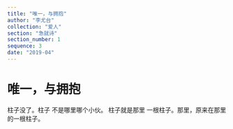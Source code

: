```yaml
---
title: "唯一，与拥抱"
author: "李尤台"
collection: "爱人"
section: "急就诗"
section_number: 1
sequence: 3
date: "2019-04"
---
```


# 唯一，与拥抱

柱子没了。柱子
不是哪里哪个小伙。
柱子就是那里
一根柱子。那里，原来在那里
的一根柱子。
